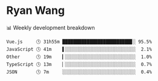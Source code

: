 # Ryan Wang

 <!-- waka-box start -->
📊 Weekly development breakdown
```text
Vue.js     🕓 31h55m █████████████████████████▊░ 95.5%
JavaScript 🕓 41m    ▌░░░░░░░░░░░░░░░░░░░░░░░░░░  2.1%
Other      🕓 19m    ▎░░░░░░░░░░░░░░░░░░░░░░░░░░  1.0%
TypeScript 🕓 13m    ▏░░░░░░░░░░░░░░░░░░░░░░░░░░  0.7%
JSON       🕓 7m     ░░░░░░░░░░░░░░░░░░░░░░░░░░░  0.4%
```
<!-- Powered by https://github.com/YouEclipse/waka-box-go . -->
<!-- waka-box end -->